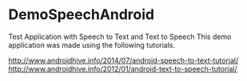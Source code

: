 # DemoSpeechAndroid
Test Application with Speech to Text and Text to Speech
This demo application was made using the following tutorials.

http://www.androidhive.info/2014/07/android-speech-to-text-tutorial/
http://www.androidhive.info/2012/01/android-text-to-speech-tutorial/

